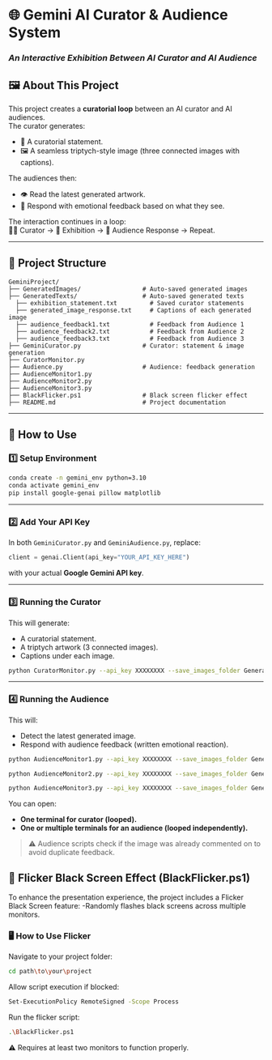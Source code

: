 
# 🌐 Gemini AI Curator & Audience System  
### *An Interactive Exhibition Between AI Curator and AI Audience*

## 🖼️ About This Project
This project creates a **curatorial loop** between an AI curator and AI audiences.  
The curator generates:
- 📝 A curatorial statement.
- 🖼️ A seamless triptych-style image (three connected images with captions).  

The audiences then:
- 👁️ Read the latest generated artwork.
- 💬 Respond with emotional feedback based on what they see.

The interaction continues in a loop:  
🧑‍🎨 Curator → 🎨 Exhibition → 👀 Audience Response → Repeat.

---

## 📂 Project Structure
```
GeminiProject/
├── GeneratedImages/                 # Auto-saved generated images
├── GeneratedTexts/                  # Auto-saved generated texts
  ├── exhibition_statement.txt         # Saved curator statements
  ├── generated_image_response.txt     # Captions of each generated image
  ├── audience_feedback1.txt           # Feedback from Audience 1
  ├── audience_feedback2.txt           # Feedback from Audience 2
  ├── audience_feedback3.txt           # Feedback from Audience 3
├── GeminiCurator.py                 # Curator: statement & image generation
├── CuratorMonitor.py                
├── Audience.py                      # Audience: feedback generation
├── AudienceMonitor1.py              
├── AudienceMonitor2.py              
├── AudienceMonitor3.py              
├── BlackFlicker.ps1                 # Black screen flicker effect
├── README.md                        # Project documentation
```

---

## 🚀 How to Use

### 1️⃣ Setup Environment
```bash
conda create -n gemini_env python=3.10
conda activate gemini_env
pip install google-genai pillow matplotlib
```

---

### 2️⃣ Add Your API Key  
In both `GeminiCurator.py` and `GeminiAudience.py`, replace:
```python
client = genai.Client(api_key="YOUR_API_KEY_HERE")
```
with your actual **Google Gemini API key**.

---

### 3️⃣ Running the Curator  
This will generate:
- A curatorial statement.
- A triptych artwork (3 connected images).
- Captions under each image.

```bash
python CuratorMonitor.py --api_key XXXXXXXX --save_images_folder GeneratedImages --save_texts_folder GeneratedTexts
```

---

### 4️⃣ Running the Audience  
This will:
- Detect the latest generated image.
- Respond with audience feedback (written emotional reaction).

```bash
python AudienceMonitor1.py --api_key XXXXXXXX --save_images_folder GeneratedImages --save_texts_folder GeneratedTexts --audience <number_tag of the audience> --description <Describe the personality traits of the AI audience.>
```
```bash
python AudienceMonitor2.py --api_key XXXXXXXX --save_images_folder GeneratedImages --save_texts_folder GeneratedTexts --audience <number_tag of the audience> --description <Describe the personality traits of the AI audience.>
```
```bash
python AudienceMonitor3.py --api_key XXXXXXXX --save_images_folder GeneratedImages --save_texts_folder GeneratedTexts --audience <number_tag of the audience> --description <Describe the personality traits of the AI audience.>
```

You can open:
- **One terminal for curator (looped).**
- **One or multiple terminals for an audience (looped independently).**

> ⚠️ Audience scripts check if the image was already commented on to avoid duplicate feedback.


## 🌟 Flicker Black Screen Effect (BlackFlicker.ps1)

To enhance the presentation experience, the project includes a Flicker Black Screen feature:
-Randomly flashes black screens across multiple monitors.

### 🖥️ How to Use Flicker
Navigate to your project folder:
```bash
cd path\to\your\project
```
Allow script execution if blocked:
```bash
Set-ExecutionPolicy RemoteSigned -Scope Process
```
Run the flicker script:
```bash
.\BlackFlicker.ps1
```
⚠️ Requires at least two monitors to function properly.
